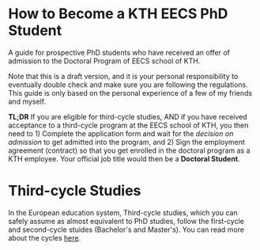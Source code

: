 # How to Become a KTH EECS PhD Student
A guide for prospective PhD students who have received an offer of admission to the Doctoral Program of EECS school of KTH.

Note that this is a draft version, and it is your personal responsibility to eventually double check and make sure you are following the regulations. This guide is only based on the personal experience of a few of my friends and myself.


**TL;DR** If you are eligible for third-cycle studies, AND if you have received acceptance to a third-cycle program at the EECS school of KTH, you then need to 1) Complete the application form and wait for the *decision on admission* to get admitted into the program, and 2) Sign the employment agreement (contract) so that you get enrolled in the doctoral program as a KTH employee. Your official job title would then be a **Doctoral Student**.


# Third-cycle Studies

In the European education system, Third-cycle studies, which you can safely assume as almost equivalent to PhD studies, follow the first-cycle and second-cycle stuides (Bachelor's and Master's). You can read more about the cycles [here](https://eacea.ec.europa.eu/national-policies/eurydice/content/third-cycle-phd-programmes-80_en).
